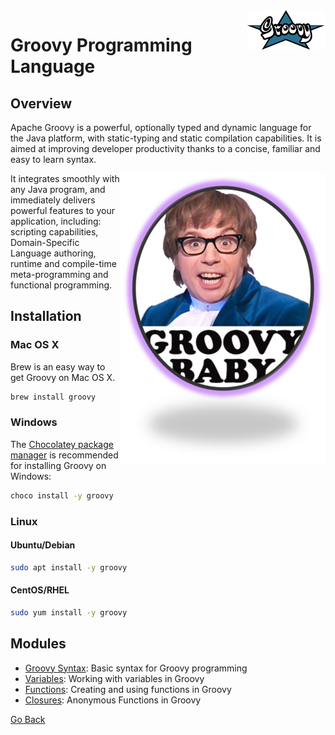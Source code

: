 <img align="right" src="./images/groovy-logo.png">

# Groovy Programming Language 

## Overview

Apache Groovy is a powerful, optionally typed and dynamic language for the Java platform, with static-typing and static compilation capabilities. It is aimed at improving developer productivity thanks to a concise, familiar and easy to learn syntax.

<img align="right" src="images/austin-powers.png">

It integrates smoothly with any Java program, and immediately delivers powerful features to your application, including: scripting capabilities, Domain-Specific Language authoring, runtime and compile-time meta-programming and functional programming.

## Installation

### Mac OS X
Brew is an easy way to get Groovy on Mac OS X.
```bash
brew install groovy
```
### Windows
The [Chocolatey package manager](https://chocolatey.org/) is recommended for installing Groovy on Windows:
```cmd
choco install -y groovy
```
### Linux
#### Ubuntu/Debian
```bash
sudo apt install -y groovy
```
#### CentOS/RHEL
```bash
sudo yum install -y groovy
```

## Modules
- [Groovy Syntax](modules/syntax): Basic syntax for Groovy programming
- [Variables](modules/variables): Working with variables in Groovy
- [Functions](modules/functions): Creating and using functions in Groovy
- [Closures](modules/closures): Anonymous Functions in Groovy

[Go Back](../)
